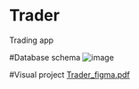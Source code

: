 # Trader
Trading app

#Database schema
![image](https://github.com/Jacek772/Trader/assets/36894308/0f19020a-4b85-4241-b6ee-8e50dd820748)

#Visual project
[Trader_figma.pdf](https://github.com/Jacek772/Trader/files/11908072/Trader_figma.pdf)
